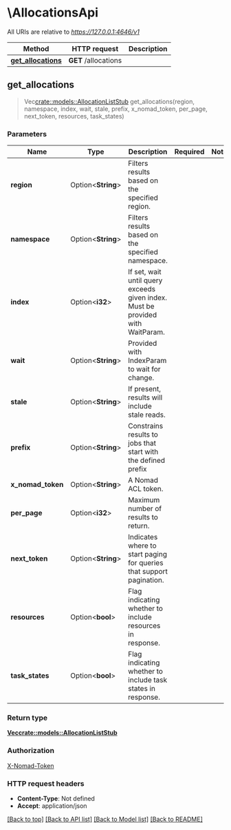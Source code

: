 # \AllocationsApi

All URIs are relative to *https://127.0.0.1:4646/v1*

| Method                                                   | HTTP request         | Description |
| -------------------------------------------------------- | -------------------- | ----------- |
| [**get_allocations**](AllocationsApi.md#get_allocations) | **GET** /allocations |

## get_allocations

> Vec<crate::models::AllocationListStub> get_allocations(region, namespace,
> index, wait, stale, prefix, x_nomad_token, per_page, next_token, resources,
> task_states)

### Parameters

| Name              | Type               | Description                                                                    | Required | Notes |
| ----------------- | ------------------ | ------------------------------------------------------------------------------ | -------- | ----- |
| **region**        | Option<**String**> | Filters results based on the specified region.                                 |          |
| **namespace**     | Option<**String**> | Filters results based on the specified namespace.                              |          |
| **index**         | Option<**i32**>    | If set, wait until query exceeds given index. Must be provided with WaitParam. |          |
| **wait**          | Option<**String**> | Provided with IndexParam to wait for change.                                   |          |
| **stale**         | Option<**String**> | If present, results will include stale reads.                                  |          |
| **prefix**        | Option<**String**> | Constrains results to jobs that start with the defined prefix                  |          |
| **x_nomad_token** | Option<**String**> | A Nomad ACL token.                                                             |          |
| **per_page**      | Option<**i32**>    | Maximum number of results to return.                                           |          |
| **next_token**    | Option<**String**> | Indicates where to start paging for queries that support pagination.           |          |
| **resources**     | Option<**bool**>   | Flag indicating whether to include resources in response.                      |          |
| **task_states**   | Option<**bool**>   | Flag indicating whether to include task states in response.                    |          |

### Return type

[**Vec<crate::models::AllocationListStub>**](AllocationListStub.md)

### Authorization

[X-Nomad-Token](../README.md#X-Nomad-Token)

### HTTP request headers

- **Content-Type**: Not defined
- **Accept**: application/json

[[Back to top]](#)
[[Back to API list]](../README.md#documentation-for-api-endpoints)
[[Back to Model list]](../README.md#documentation-for-models)
[[Back to README]](../README.md)

